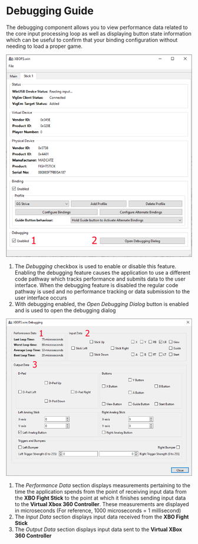 # Debugging Guide
The debugging component allows you to view performance data related to the core input processing loop as
well as displaying button state information which can be useful to confirm that your binding configuration
without needing to load a proper game.

![](images/debugging_guide/debugging_enabled.png)
1. The *Debugging* checkbox is used to enable or disable this feature. Enabling the debugging feature causes
   the application to use a different code pathway which tracks performance and submits data to the user interface.
   When the debugging feature is disabled the regular code pathway is used and no performance tracking or data submission
   to the user interface occurs
2. With debugging enabled, the *Open Debugging Dialog* button is enabled and is used to open the debugging dialog

![](images/debugging_guide/debugging_dialog_02.png)
1. The *Performance Data* section displays measurements pertaining to the time the application spends from the point of
   receiving input data from the **XBO Fight Stick** to the point at which it finishes sending input data to the
   **Virtual Xbox 360 Controller**. These measurements are displayed in microseconds (For reference, 1000 microseconds = 1 millisecond)
2. The *Input Data* section displays input data received from the **XBO Fight Stick**
3. The *Output Data* section displays input data sent to the **Virtual XBox 360 Controller**
